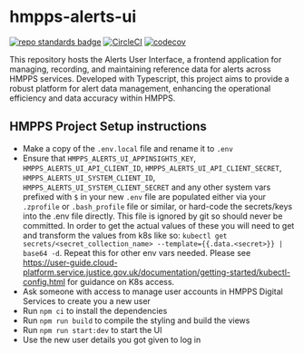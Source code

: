 # hmpps-alerts-ui
[![repo standards badge](https://img.shields.io/badge/endpoint.svg?&style=flat&logo=github&url=https%3A%2F%2Foperations-engineering-reports.cloud-platform.service.justice.gov.uk%2Fapi%2Fv1%2Fcompliant_public_repositories%2Fhmpps-alerts-ui)](https://operations-engineering-reports.cloud-platform.service.justice.gov.uk/public-report/hmpps-alerts-ui "Link to report")
[![CircleCI](https://circleci.com/gh/ministryofjustice/hmpps-alerts-ui/tree/main.svg?style=svg)](https://circleci.com/gh/ministryofjustice/hmpps-alerts-ui)
[![codecov](https://codecov.io/github/ministryofjustice/hmpps-alerts-ui/branch/main/graph/badge.svg)](https://codecov.io/github/ministryofjustice/hmpps-alerts-ui)

This repository hosts the Alerts User Interface, a frontend application for managing, recording, and maintaining reference data for alerts across HMPPS services. Developed with Typescript, this project aims to provide a robust platform for alert data management, enhancing the operational efficiency and data accuracy within HMPPS.

## HMPPS Project Setup instructions

  * Make a copy of the `.env.local` file and rename it to `.env`
  * Ensure that `HMPPS_ALERTS_UI_APPINSIGHTS_KEY`, `HMPPS_ALERTS_UI_API_CLIENT_ID`, `HMPPS_ALERTS_UI_API_CLIENT_SECRET`, `HMPPS_ALERTS_UI_SYSTEM_CLIENT_ID`, `HMPPS_ALERTS_UI_SYSTEM_CLIENT_SECRET` and any other system vars prefixed with `$` in your new `.env` file are populated either via your `.zprofile` or `.bash_profile` file or similar, or hard-code the secrets/keys into the .env file directly. This file is ignored by git so should never be committed. In order to get the actual values of these you will need to get and transform the values from k8s like so: `kubectl get secrets/<secret_collection_name> --template={{.data.<secret>}} | base64 -d`. Repeat this for other env vars needed. Please see https://user-guide.cloud-platform.service.justice.gov.uk/documentation/getting-started/kubectl-config.html for guidance on K8s access.
  * Ask someone with access to manage user accounts in HMPPS Digital Services to create you a new user
  * Run `npm ci` to install the dependencies
  * Run `npm run build` to compile the styling and build the views
  * Run `npm run start:dev` to start the UI
  * Use the new user details you got given to log in